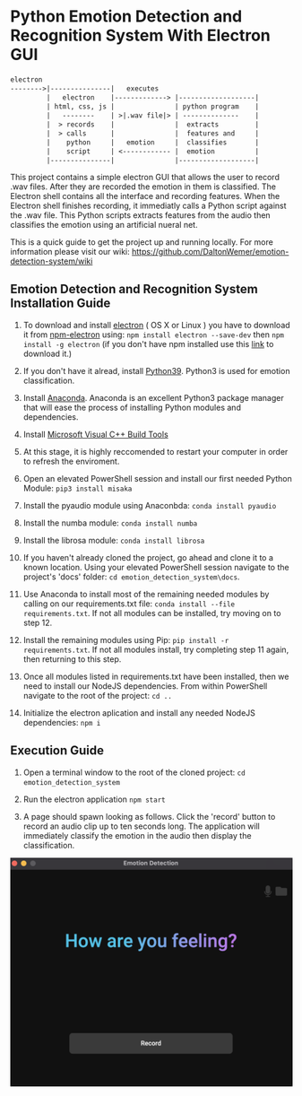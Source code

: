 # Python Emotion Detection and Recognition System With Electron GUI

```text
electron
-------->|---------------|   executes 
         |   electron    |-------------> |-------------------|
         | html, css, js |               | python program    |
         |   --------    | >|.wav file|> | --------------    |
         |  > records    |               |  extracts         |
         |  > calls      |               |  features and     |
         |    python     |   emotion     |  classifies       |
         |    script     | <------------ |  emotion          |
         |---------------|               |-------------------|
```

This project contains a simple electron GUI that allows the user to record .wav files. After they are recorded the emotion in them is classified. The Electron shell contains all the interface and recording features. When the Electron shell finishes recording, it immediatly calls a Python script against the .wav file. This Python scripts extracts features from the audio then classifies the emotion using an artificial nueral net.

This is a quick guide to get the project up and running locally. For more information please visit our wiki: https://github.com/DaltonWemer/emotion-detection-system/wiki


## Emotion Detection and Recognition System Installation Guide

1. To download and install [electron](https://electron.atom.io) ( OS X or Linux ) you have to download it from [npm-electron](https://www.npmjs.com/package/electron) using: 
   `npm install electron --save-dev` then `npm install -g electron`
   (if you don't have npm installed use this [link](https://nodejs.org/en/download/) to download it.)

2. If you don't have it alread, install [Python39](https://www.python.org/downloads/). Python3 is used for emotion classification.

3. Install [Anaconda](https://www.anaconda.com/products/individual). Anaconda is an excellent Python3 package manager that will ease the process of installing Python modules and dependencies.
   
4. Install [Microsoft Visual C++ Build Tools](https://visualstudio.microsoft.com/visual-cpp-build-tools/) 

5. At this stage, it is highly reccomended to restart your computer in order to refresh the enviroment.

6. Open an elevated PowerShell session and install our first needed Python Module: `pip3 install misaka`

7. Install the pyaudio module using Anaconbda: `conda install pyaudio`

8. Install the numba module: `conda install numba`

9. Install the librosa module: `conda install librosa` 

10. If you haven't already cloned the project, go ahead and clone it to a known location. Using your elevated PowerShell session navigate to the project's 'docs' folder: `cd emotion_detection_system\docs`. 

11. Use Anaconda to install most of the remaining needed modules by calling on our requirements.txt file: `conda install --file requirements.txt`. If not all modules can be installed, try moving on to step 12.

12. Install the remaining modules using Pip: `pip install -r requirements.txt`. If not all modules install, try completing step 11 again, then returning to this step.

13. Once all modules listed in requirements.txt have been installed, then we need to install our NodeJS dependencies. From within PowerShell navigate to the root of the project: `cd ..`

14. Initialize the electron aplication and install any needed NodeJS dependencies: ```npm i```

## Execution Guide

1. Open a terminal window to the root of the cloned project: ```cd emotion_detection_system```

2. Run the electron application ```npm start```

4. A page should spawn looking as follows. Click the 'record' button to record an audio clip up to ten seconds long. The application will immediately classify the emotion in the audio then display the classification.

![alt text](../img/currentGUI.png)




